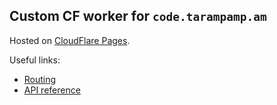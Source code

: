 ## Custom CF worker for `code.tarampamp.am`

Hosted on [CloudFlare Pages](https://pages.cloudflare.com/).

Useful links:

- [Routing](https://developers.cloudflare.com/pages/platform/functions/routing/)
- [API reference](https://developers.cloudflare.com/pages/platform/functions/api-reference/)
